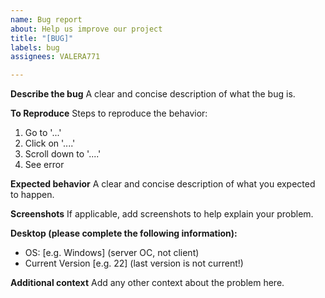 ```yaml
---
name: Bug report
about: Help us improve our project
title: "[BUG]"
labels: bug
assignees: VALERA771

---
```


**Describe the bug**
A clear and concise description of what the bug is.

**To Reproduce**
Steps to reproduce the behavior:
1. Go to '...'
2. Click on '....'
3. Scroll down to '....'
4. See error

**Expected behavior**
A clear and concise description of what you expected to happen.

**Screenshots**
If applicable, add screenshots to help explain your problem.

**Desktop (please complete the following information):**
 - OS: [e.g. Windows] (server OC, not client)
 - Current Version [e.g. 22] (last version is not current!)

**Additional context**
Add any other context about the problem here.
